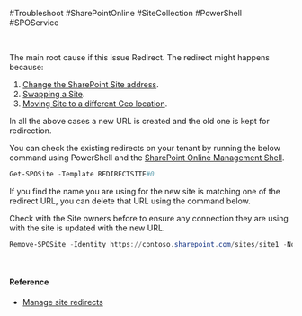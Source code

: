#Troubleshoot #SharePointOnline #SiteCollection #PowerShell #SPOService 

<br>

The main root cause if this issue Redirect. The redirect might happens because:

1.  [Change the SharePoint Site address](https://docs.microsoft.com/en-us/sharepoint/change-site-address).
2.  [Swapping a Site](https://docs.microsoft.com/en-us/sharepoint/modern-root-site#replace-your-root-site).
3.  [Moving Site to a different Geo location](https://docs.microsoft.com/en-us/microsoft-365/enterprise/move-sharepoint-between-geo-locations?view=o365-worldwide).

In all the above cases a new URL is created and the old one is kept for redirection.

You can check the existing redirects on your tenant by running the below command using PowerShell and the [SharePoint Online Management Shell](https://novacato.com/get-powershell-ready-before-start-to-work/).
```powershell
Get-SPOSite -Template REDIRECTSITE#0
```

If you find the name you are using for the new site is matching one of the redirect URL, you can delete that URL using the command below.

Check with the Site owners before to ensure any connection they are using with the site is updated with the new URL.

```powershell
Remove-SPOSite -Identity https://contoso.sharepoint.com/sites/site1 -NoWait
```

<br>

#### Reference

-   [Manage site redirects](https://docs.microsoft.com/en-us/sharepoint/manage-site-redirects)